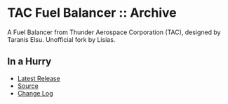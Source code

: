 # TAC Fuel Balancer :: Archive

A Fuel Balancer from Thunder Aerospace Corporation (TAC), designed by Taranis Elsu. Unofficial fork by Lisias.


## In a Hurry

* [Latest Release](https://github.com/net-lisias-kspu/TacFuelBalancer/releases)
* [Source](https://github.com/net-lisias-kspu/TacFuelBalancer)
* [Change Log](./CHANGE_LOG.md)
